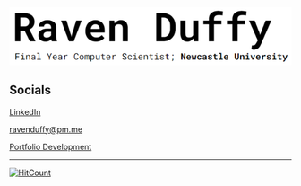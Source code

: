 <a href="https://ravenduffy.io">![weblink](https://github.com/RavenDuffy/RavenDuffy/blob/master/home.PNG)</a>

## Socials
[LinkedIn](https://linkedin.com/in/ravenduffy)

[ravenduffy@pm.me](mailto:ravenduffy@pm.me?subject=Hi%20Raven!)

[Portfolio Development](https://github.com/RavenDuffy/Portfolio)

<hr />

[![HitCount](http://hits.dwyl.com/RavenDuffy/RavenDuffy.svg)](http://hits.dwyl.com/RavenDuffy/RavenDuffy)

